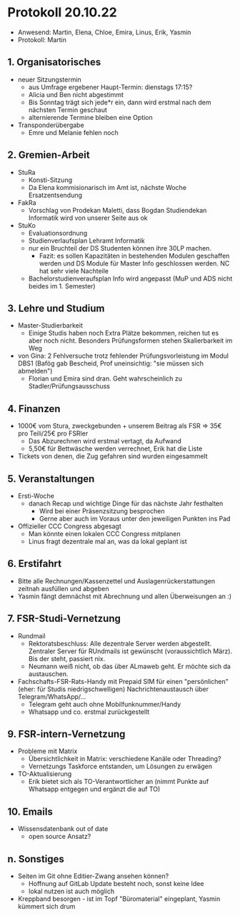 ---
---

# Protokoll 20.10.22

- Anwesend: Martin, Elena, Chloe, Emira, Linus, Erik, Yasmin
- Protokoll: Martin

## 1. Organisatorisches

- neuer Sitzungstermin
  - aus Umfrage ergebener Haupt-Termin: dienstags 17:15?
  - Alicia und Ben nicht abgestimmt
  - Bis Sonntag trägt sich jede\*r ein, dann wird erstmal nach dem nächsten Termin geschaut
  - alternierende Termine bleiben eine Option
- Transponderübergabe
  - Emre und Melanie fehlen noch

## 2. Gremien-Arbeit

- StuRa
  - Konsti-Sitzung
  - Da Elena kommisionarisch im Amt ist, nächste Woche Ersatzentsendung
- FakRa
  - Vorschlag von Prodekan Maletti, dass Bogdan Studiendekan Informatik wird von unserer Seite aus ok
- StuKo
  - Evaluationsordnung
  - Studienverlaufsplan Lehramt Informatik
  - nur ein Bruchteil der DS Studenten können ihre 30LP machen.
    - Fazit: es sollen Kapazitäten in bestehenden Modulen geschaffen werden und DS Module für Master Info geschlossen werden. NC hat sehr viele Nachteile
  - Bachelorstudienveraufsplan Info wird angepasst (MuP und ADS nicht beides im 1. Semester)

## 3. Lehre und Studium

- Master-Studierbarkeit
  - Einige Studis haben noch Extra Plätze bekommen, reichen tut es aber noch nicht. Besonders Prüfungsformen stehen Skalierbarkeit im Weg
- von Gina: 2 Fehlversuche trotz fehlender Prüfungsvorleistung im Modul DBS1 (Bafög gab Bescheid, Prof uneinsichtig: "sie müssen sich abmelden")
  - Florian und Emira sind dran. Geht wahrscheinlich zu Stadler/Prüfungsausschuss

## 4. Finanzen

- 1000€ vom Stura, zweckgebunden + unserem Beitrag als FSR => 35€ pro Teili/25€ pro FSRler
  - Das Abzurechnen wird erstmal vertagt, da Aufwand
  - 5,50€ für Bettwäsche werden verrechnet, Erik hat die Liste
- Tickets von denen, die Zug gefahren sind wurden eingesammelt

## 5. Veranstaltungen

- Ersti-Woche
  - danach Recap und wichtige Dinge für das nächste Jahr festhalten
    - Wird bei einer Präsenzsitzung besprochen
    - Gerne aber auch im Voraus unter den jeweiligen Punkten ins Pad
- Offizieller CCC Congress abgesagt
  - Man könnte einen lokalen CCC Congress mitplanen
  - Linus fragt dezentrale mal an, was da lokal geplant ist

## 6. Erstifahrt

- Bitte alle Rechnungen/Kassenzettel und Auslagenrückerstattungen zeitnah ausfüllen und abgeben
- Yasmin fängt demnächst mit Abrechnung und allen Überweisungen an :)

## 7. FSR-Studi-Vernetzung

- Rundmail
  - Rektoratsbeschluss: Alle dezentrale Server werden abgestellt. Zentraler Server für RUndmails ist gewünscht (voraussichtlich März). Bis der steht, passiert nix.
  - Neumann weiß nicht, ob das über ALmaweb geht. Er möchte sich da austauschen.
- Fachschafts-FSR-Rats-Handy mit Prepaid SIM für einen "persönlichen" (eher: für Studis niedrigschwelligen) Nachrichtenaustausch über Telegram/WhatsApp/...
  - Telegram geht auch ohne Mobilfunknummer/Handy
  - Whatsapp und co. erstmal zurückgestellt

## 9. FSR-intern-Vernetzung

- Probleme mit Matrix
  - Übersichtlichkeit in Matrix: verschiedene Kanäle oder Threading?
  - Vernetzungs Taskforce entstanden, um Lösungen zu erwägen
- TO-Aktualisierung
  - Erik bietet sich als TO-Verantwortlicher an (nimmt Punkte auf Whatsapp entgegen und ergänzt die auf TO)

## 10. Emails

- Wissensdatenbank out of date
  - open source Ansatz?

## n. Sonstiges

- Seiten im Git ohne Editier-Zwang ansehen können?
  - Hoffnung auf GitLab Update besteht noch, sonst keine Idee
  - lokal nutzen ist auch möglich
- Kreppband besorgen - ist im Topf "Büromaterial" eingeplant, Yasmin kümmert sich drum
